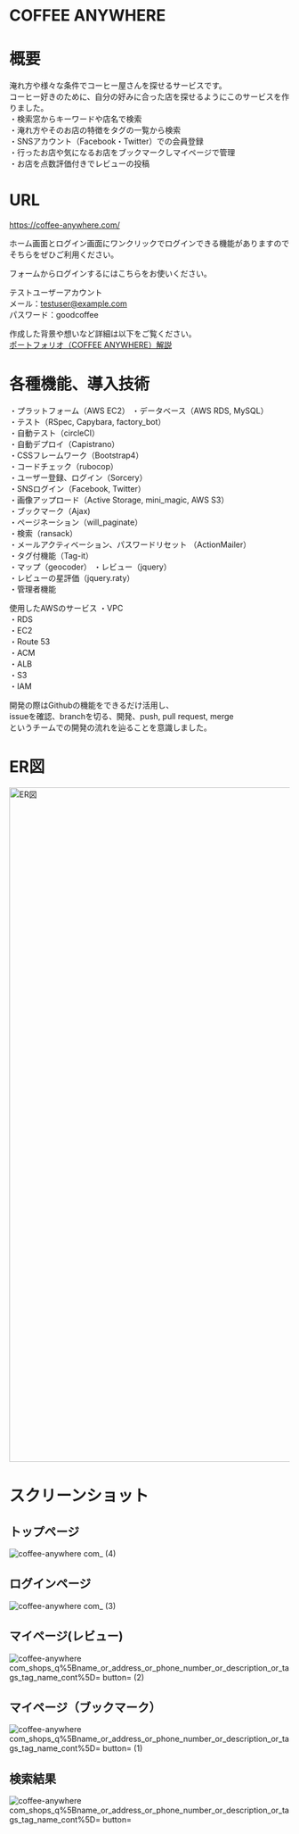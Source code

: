 # COFFEE ANYWHERE

# 概要
淹れ方や様々な条件でコーヒー屋さんを探せるサービスです。  
コーヒー好きのために、自分の好みに合った店を探せるようにこのサービスを作りました。  
・検索窓からキーワードや店名で検索  
・淹れ方やそのお店の特徴をタグの一覧から検索  
・SNSアカウント（Facebook・Twitter）での会員登録  
・行ったお店や気になるお店をブックマークしマイページで管理  
・お店を点数評価付きでレビューの投稿
  
   
# URL
https://coffee-anywhere.com/  
  
ホーム画面とログイン画面にワンクリックでログインできる機能がありますのでそちらをぜひご利用ください。  
  
フォームからログインするにはこちらをお使いください。  
  
テストユーザーアカウント  
メール：testuser@example.com  
パスワード：goodcoffee

作成した背景や想いなど詳細は以下をご覧ください。  
[ポートフォリオ（COFFEE ANYWHERE）解説](https://qiita.com/DaichiA/private/a6ca90dfbe6ad5be382d)
  
  
# 各種機能、導入技術
・プラットフォーム（AWS EC2）
・データベース（AWS RDS, MySQL）  
・テスト（RSpec, Capybara, factory_bot）  
・自動テスト（circleCI）  
・自動デプロイ（Capistrano）  
・CSSフレームワーク（Bootstrap4）  
・コードチェック（rubocop）  
・ユーザー登録、ログイン（Sorcery）  
・SNSログイン（Facebook, Twitter）  
・画像アップロード（Active Storage, mini_magic, AWS S3）  
・ブックマーク（Ajax)  
・ページネーション（will_paginate）  
・検索（ransack）  
・メールアクティベーション、パスワードリセット （ActionMailer）  
・タグ付機能（Tag-it）  
・マップ（geocoder）
・レビュー（jquery）   
・レビューの星評価（jquery.raty）  
・管理者機能  


使用したAWSのサービス
・VPC  
・RDS  
・EC2  
・Route 53  
・ACM  
・ALB  
・S3  
・IAM  
  
開発の際はGithubの機能をできるだけ活用し、  
issueを確認、branchを切る、開発、push, pull request, merge  
というチームでの開発の流れを辿ることを意識しました。  
  

# ER図
<img width="1209" alt="ER図" src="https://user-images.githubusercontent.com/70304933/103478814-9d443880-4e0c-11eb-9261-0a050d67f88a.png">


# スクリーンショット
  
## トップページ
![coffee-anywhere com_ (4)](https://user-images.githubusercontent.com/70304933/103609746-e063f000-4f61-11eb-98bb-e3d82e5b7a79.png)
  

## ログインページ
![coffee-anywhere com_ (3)](https://user-images.githubusercontent.com/70304933/103495185-3e6ad780-4e7d-11eb-8ef8-83dc378ab098.png)
  

## マイページ(レビュー)
![coffee-anywhere com_shops_q%5Bname_or_address_or_phone_number_or_description_or_tags_tag_name_cont%5D= button= (2)](https://user-images.githubusercontent.com/70304933/103505845-9bc35080-4e9e-11eb-82a9-07f4a608e337.png)
    

## マイページ（ブックマーク）
![coffee-anywhere com_shops_q%5Bname_or_address_or_phone_number_or_description_or_tags_tag_name_cont%5D= button= (1)](https://user-images.githubusercontent.com/70304933/103505826-8cdc9e00-4e9e-11eb-843f-1c091d90731a.png)
  

## 検索結果
![coffee-anywhere com_shops_q%5Bname_or_address_or_phone_number_or_description_or_tags_tag_name_cont%5D= button=](https://user-images.githubusercontent.com/70304933/103505793-76cedd80-4e9e-11eb-9af9-477a376ce063.png)
  
  
  

